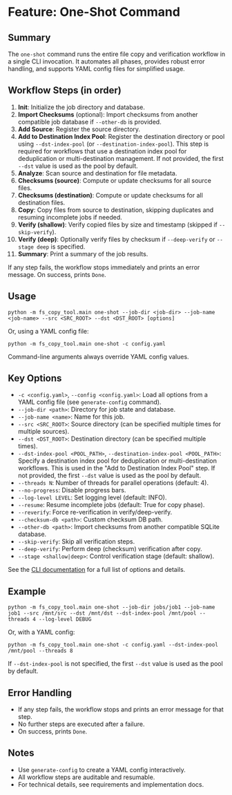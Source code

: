 
# Feature: One-Shot Command

## Summary
The `one-shot` command runs the entire file copy and verification workflow in a single CLI invocation. It automates all phases, provides robust error handling, and supports YAML config files for simplified usage.

## Workflow Steps (in order)
1. **Init**: Initialize the job directory and database.
2. **Import Checksums** (optional): Import checksums from another compatible job database if `--other-db` is provided.
3. **Add Source**: Register the source directory.
4. **Add to Destination Index Pool**: Register the destination directory or pool using `--dst-index-pool` (or `--destination-index-pool`). This step is required for workflows that use a destination index pool for deduplication or multi-destination management. If not provided, the first `--dst` value is used as the pool by default.
5. **Analyze**: Scan source and destination for file metadata.
6. **Checksums (source)**: Compute or update checksums for all source files.
7. **Checksums (destination)**: Compute or update checksums for all destination files.
8. **Copy**: Copy files from source to destination, skipping duplicates and resuming incomplete jobs if needed.
9. **Verify (shallow)**: Verify copied files by size and timestamp (skipped if `--skip-verify`).
10. **Verify (deep)**: Optionally verify files by checksum if `--deep-verify` or `--stage deep` is specified.
11. **Summary**: Print a summary of the job results.

If any step fails, the workflow stops immediately and prints an error message. On success, prints `Done`.

## Usage
```
python -m fs_copy_tool.main one-shot --job-dir <job-dir> --job-name <job-name> --src <SRC_ROOT> --dst <DST_ROOT> [options]
```
Or, using a YAML config file:
```
python -m fs_copy_tool.main one-shot -c config.yaml
```
Command-line arguments always override YAML config values.


## Key Options
- `-c <config.yaml>`, `--config <config.yaml>`: Load all options from a YAML config file (see `generate-config` command).
- `--job-dir <path>`: Directory for job state and database.
- `--job-name <name>`: Name for this job.
- `--src <SRC_ROOT>`: Source directory (can be specified multiple times for multiple sources).
- `--dst <DST_ROOT>`: Destination directory (can be specified multiple times).
- `--dst-index-pool <POOL_PATH>`, `--destination-index-pool <POOL_PATH>`: Specify a destination index pool for deduplication or multi-destination workflows. This is used in the "Add to Destination Index Pool" step. If not provided, the first `--dst` value is used as the pool by default.
- `--threads N`: Number of threads for parallel operations (default: 4).
- `--no-progress`: Disable progress bars.
- `--log-level LEVEL`: Set logging level (default: INFO).
- `--resume`: Resume incomplete jobs (default: True for copy phase).
- `--reverify`: Force re-verification in verify/deep-verify.
- `--checksum-db <path>`: Custom checksum DB path.
- `--other-db <path>`: Import checksums from another compatible SQLite database.
- `--skip-verify`: Skip all verification steps.
- `--deep-verify`: Perform deep (checksum) verification after copy.
- `--stage <shallow|deep>`: Control verification stage (default: shallow).

See the [CLI documentation](../cli.md) for a full list of options and details.


## Example
```
python -m fs_copy_tool.main one-shot --job-dir jobs/job1 --job-name job1 --src /mnt/src --dst /mnt/dst --dst-index-pool /mnt/pool --threads 4 --log-level DEBUG
```
Or, with a YAML config:
```
python -m fs_copy_tool.main one-shot -c config.yaml --dst-index-pool /mnt/pool --threads 8
```
If `--dst-index-pool` is not specified, the first `--dst` value is used as the pool by default.

## Error Handling
- If any step fails, the workflow stops and prints an error message for that step.
- No further steps are executed after a failure.
- On success, prints `Done`.

## Notes
- Use `generate-config` to create a YAML config interactively.
- All workflow steps are auditable and resumable.
- For technical details, see requirements and implementation docs.

